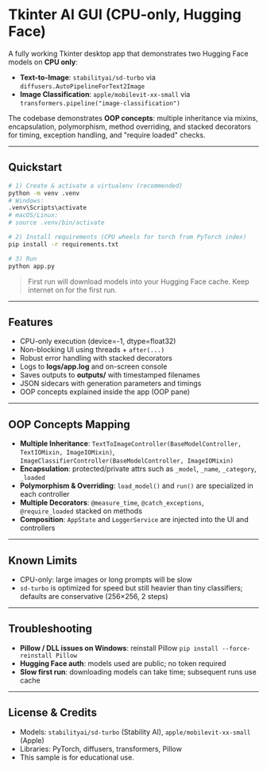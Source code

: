 # Tkinter AI GUI (CPU-only, Hugging Face)

A fully working Tkinter desktop app that demonstrates two Hugging Face models on **CPU only**:

- **Text-to-Image**: `stabilityai/sd-turbo` via `diffusers.AutoPipelineForText2Image`
- **Image Classification**: `apple/mobilevit-xx-small` via `transformers.pipeline("image-classification")`

The codebase demonstrates **OOP concepts**: multiple inheritance via mixins, encapsulation, polymorphism, method overriding, and stacked decorators for timing, exception handling, and "require loaded" checks.

---

## Quickstart

```bash
# 1) Create & activate a virtualenv (recommended)
python -m venv .venv
# Windows:
.venv\Scripts\activate
# macOS/Linux:
# source .venv/bin/activate

# 2) Install requirements (CPU wheels for torch from PyTorch index)
pip install -r requirements.txt

# 3) Run
python app.py
```

> First run will download models into your Hugging Face cache. Keep internet on for the first run.

---

## Features

- CPU-only execution (device=-1, dtype=float32)
- Non-blocking UI using threads + `after(...)`
- Robust error handling with stacked decorators
- Logs to **logs/app.log** and on-screen console
- Saves outputs to **outputs/** with timestamped filenames
- JSON sidecars with generation parameters and timings
- OOP concepts explained inside the app (OOP pane)

---

## OOP Concepts Mapping

- **Multiple Inheritance**: `TextToImageController(BaseModelController, TextIOMixin, ImageIOMixin)`, `ImageClassifierController(BaseModelController, ImageIOMixin)`
- **Encapsulation**: protected/private attrs such as `_model`, `_name`, `_category`, `_loaded`
- **Polymorphism & Overriding**: `load_model()` and `run()` are specialized in each controller
- **Multiple Decorators**: `@measure_time`, `@catch_exceptions`, `@require_loaded` stacked on methods
- **Composition**: `AppState` and `LoggerService` are injected into the UI and controllers

---

## Known Limits

- CPU-only: large images or long prompts will be slow
- `sd-turbo` is optimized for speed but still heavier than tiny classifiers; defaults are conservative (256×256, 2 steps)

---

## Troubleshooting

- **Pillow / DLL issues on Windows**: reinstall Pillow `pip install --force-reinstall Pillow`
- **Hugging Face auth**: models used are public; no token required
- **Slow first run**: downloading models can take time; subsequent runs use cache

---

## License & Credits

- Models: `stabilityai/sd-turbo` (Stability AI), `apple/mobilevit-xx-small` (Apple)
- Libraries: PyTorch, diffusers, transformers, Pillow
- This sample is for educational use.
